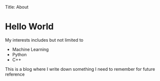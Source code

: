 Title: About


# Hello World

My interests includes but not limited to

* Machine Learning
* Python
* C++


This is a blog where I write down something I need to remember for future reference
